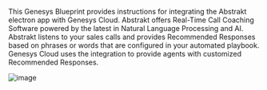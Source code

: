 This Genesys Blueprint provides instructions for integrating the Abstrakt electron app with Genesys Cloud. Abstrakt offers Real-Time Call Coaching Software powered by the latest in Natural Language Processing and AI. Abstrakt listens to your sales calls and provides Recommended Responses based on phrases or words that are configured in your automated playbook. Genesys Cloud uses the integration to provide agents with customized Recommended Responses.


![image](https://user-images.githubusercontent.com/111473692/198396298-79d50e98-5b7a-44ac-a4cc-012a2a0396b5.png)
